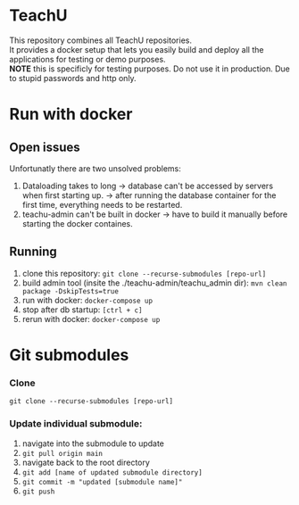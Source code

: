# TeachU
This repository combines all TeachU repositories.  
It provides a docker setup that lets you easily build and deploy all the applications for testing or demo purposes.  
**NOTE** this is specificly for testing purposes. Do not use it in production. Due to stupid passwords and http only.  

# Run with docker
## Open issues
Unfortunatly there are two unsolved problems: 
1. Dataloading takes to long -> database can't be accessed by servers when first starting up. -> after running the database container for the first time, everything needs to be restarted. 
2. teachu-admin can't be built in docker -> have to build it manually before starting the docker containes.

## Running
1. clone this repository: `git clone --recurse-submodules [repo-url]`
2. build admin tool (insite the ./teachu-admin/teachu_admin dir): `mvn clean package -DskipTests=true`
3. run with docker: `docker-compose up`
4. stop after db startup: `[ctrl + c]`
5. rerun with docker: `docker-compose up`

# Git submodules
### Clone
`git clone --recurse-submodules [repo-url]`  

### Update individual submodule: 
1. navigate into the submodule to update
2. `git pull origin main`
3. navigate back to the root directory
4. `git add [name of updated submodule directory]`
5. `git commit -m "updated [submodule name]"`
6. `git push`
